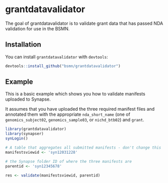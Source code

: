 # grantdatavalidator

The goal of grantdatavalidator is to validate grant data that has passed NDA validation for use in the BSMN.

## Installation

You can install `grantdatavalidator` with `devtools`:

``` r
devtools::install_github("bsmn/grantdatavalidator")
```

## Example

This is a basic example which shows you how to validate manifests uploaded to Synapse.

It assumes that you have uploaded the three required manifest files and annotated them with the appropriate `nda_short_name` (one of `genomics_subject02`, `genomics_sample03`, or `nichd_btb02`) and `grant`.

``` r
library(grantdatavalidator)
library(synapser)
synLogin()

# A table that aggregates all submitted manifests - don't change this
manifestsviewid <- 'syn12031228'

# the Synapse folder ID of where the three manifests are
parentid <- 'syn12345678'

res <- validate(manifestsviewid, parentid)
```
